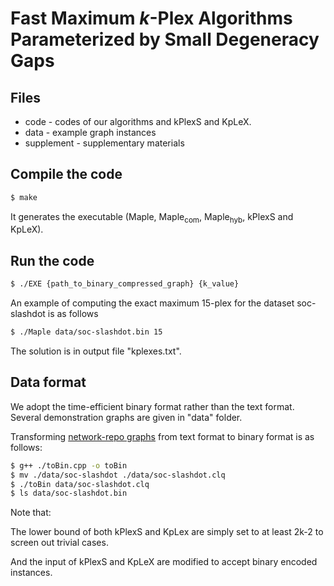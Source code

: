 # Fast Maximum $k$-Plex Algorithms Parameterized by Small Degeneracy Gaps

## Files

* code - codes of our algorithms and kPlexS and KpLeX.
* data - example graph instances
* supplement - supplementary materials

## Compile the code

```sh
$ make
```
It generates the executable (Maple, Maple$\mathrm{_{com}}$, Maple$\mathrm{_{hyb}}$, kPlexS and KpLeX).

## Run the code

```sh
$ ./EXE {path_to_binary_compressed_graph} {k_value}
```

An example of computing the exact maximum 15-plex for the dataset soc-slashdot is as follows
```sh
$ ./Maple data/soc-slashdot.bin 15
```

The solution is in output file "kplexes.txt".

## Data format
We adopt the time-efficient binary format rather than the text format.  Several demonstration graphs are given in "data" folder.

Transforming [network-repo graphs](http://lcs.ios.ac.cn/~caisw/Resource/realworld%20graphs.tar.gz) from text format to binary format is as follows:
```sh
$ g++ ./toBin.cpp -o toBin
$ mv ./data/soc-slashdot ./data/soc-slashdot.clq
$ ./toBin data/soc-slashdot.clq
$ ls data/soc-slashdot.bin
```

Note that:

The lower bound of both kPlexS and KpLex are simply set to at least 2k-2 to screen out trivial cases.

And the input of kPlexS and KpLeX are modified to accept binary encoded instances.